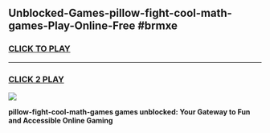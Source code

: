 
## Unblocked-Games-pillow-fight-cool-math-games-Play-Online-Free #brmxe
<h3>
<a href="https://us.freeplayer.one?title=pillow-fight-cool-math-games&ref=10M">CLICK TO PLAY</a></h3>
<hr>

<h3>
<a href="https://us.freeplayer.one?title=pillow-fight-cool-math-games&ref=10M">CLICK 2 PLAY</a>
  
</h3>

<a href="https://us.freeplayer.one?title=pillow-fight-cool-math-games&ref=10M"><img src="https://clearcache.store/games.png"></a>


**pillow-fight-cool-math-games games unblocked: Your Gateway to Fun and Accessible Online Gaming**
